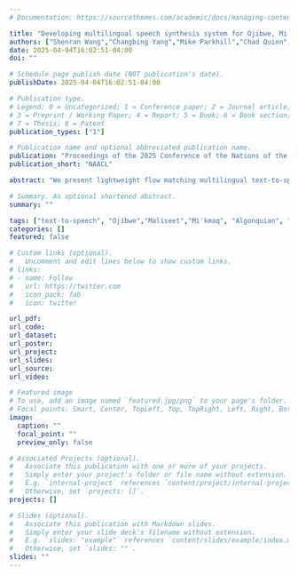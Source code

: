 ```yaml
---
# Documentation: https://sourcethemes.com/academic/docs/managing-content/

title: "Developing multilingual speech synthesis system for Ojibwe, Mi'kmaq, and Maliseet"
authors: ["Shenran Wang","Changbing Yang","Mike Parkhill","Chad Quinn",admin,"Jian Zhu"]
date: 2025-04-04T16:02:51-04:00
doi: ""

# Schedule page publish date (NOT publication's date).
publishDate: 2025-04-04T16:02:51-04:00

# Publication type.
# Legend: 0 = Uncategorized; 1 = Conference paper; 2 = Journal article;
# 3 = Preprint / Working Paper; 4 = Report; 5 = Book; 6 = Book section;
# 7 = Thesis; 8 = Patent
publication_types: ["1"]

# Publication name and optional abbreviated publication name.
publication: "Proceedings of the 2025 Conference of the Nations of the Americas Chapter of the Association for Computational Linguistics: Human Language Technologies (Volume 2: Short Papers)"
publication_short: "NAACL"

abstract: "We present lightweight flow matching multilingual text-to-speech (TTS) systems for Ojibwe, Mi’kmaq, and Maliseet, three Indigenous languages in North America. Our results show that training a multilingual TTS model on three typologically similar languages can improve the performance over monolingual models, especially when data are scarce. Attention-free architectures are highly competitive with self-attention architecture with higher memory efficiency. Our research provides technical development to language revitalization for low-resource languages but also highlights the cultural gap in human evaluation protocols, calling for a more community-centered approach to human evaluation."

# Summary. An optional shortened abstract.
summary: ""

tags: ["text-to-speech", "Ojibwe","Maliseet","Mi'kmaq", "Algonquian", "language revitalization"]
categories: []
featured: false

# Custom links (optional).
#   Uncomment and edit lines below to show custom links.
# links:
# - name: Follow
#   url: https://twitter.com
#   icon_pack: fab
#   icon: twitter

url_pdf:
url_code:
url_dataset:
url_poster:
url_project:
url_slides:
url_source:
url_video:

# Featured image
# To use, add an image named `featured.jpg/png` to your page's folder. 
# Focal points: Smart, Center, TopLeft, Top, TopRight, Left, Right, BottomLeft, Bottom, BottomRight.
image:
  caption: ""
  focal_point: ""
  preview_only: false

# Associated Projects (optional).
#   Associate this publication with one or more of your projects.
#   Simply enter your project's folder or file name without extension.
#   E.g. `internal-project` references `content/project/internal-project/index.md`.
#   Otherwise, set `projects: []`.
projects: []

# Slides (optional).
#   Associate this publication with Markdown slides.
#   Simply enter your slide deck's filename without extension.
#   E.g. `slides: "example"` references `content/slides/example/index.md`.
#   Otherwise, set `slides: ""`.
slides: ""
---
```

